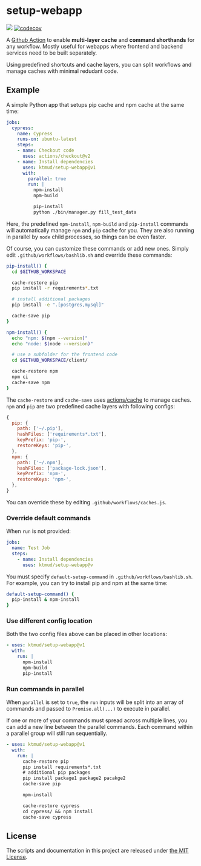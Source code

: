 # setup-webapp

[![](https://github.com/ktmud/setup-webapp/workflows/Tests/badge.svg)](https://github.com/ktmud/setup-webapp/actions?query=workflow%3ATests) [![codecov](https://codecov.io/gh/ktmud/setup-webapp/branch/master/graph/badge.svg)](https://codecov.io/gh/ktmud/setup-webapp)


A [Github Action](https://help.github.com/en/actions) to enable **multi-layer cache** and **command shorthands** for any workflow. Mostly useful for webapps where frontend and backend services need to be built separately.

Using predefined shortcuts and cache layers, you can split workflows and manage caches with minimal redudant code.

## Example

A simple Python app that setups pip cache and npm cache at the same time:

```yaml
jobs:
  cypress:
    name: Cypress
    runs-on: ubuntu-latest
    steps:
    - name: Checkout code
      uses: actions/checkout@v2
    - name: Install dependencies
      uses: ktmud/setup-webapp@v1
      with:
        parallel: true
        run: |
          npm-install
          npm-build

          pip-install
          python ./bin/manager.py fill_test_data
```

Here, the predefined `npm-install`, `npm-build` and `pip-install` commands will automatically manage `npm` and `pip` cache for you. They are also running in parallel by `node` child processes, so things can be even faster.

Of course, you can customize these commands or add new ones. Simply edit `.github/workflows/bashlib.sh` and override these commands:

```bash
pip-install() {
  cd $GITHUB_WORKSPACE

  cache-restore pip
  pip install -r requirements*.txt

  # install additional packages
  pip install -e ".[postgres,mysql]"

  cache-save pip
}

npm-install() {
  echo "npm: $(npm --version)"
  echo "node: $(node --version)"

  # use a subfolder for the frontend code
  cd $GITHUB_WORKSPACE/client/

  cache-restore npm
  npm ci
  cache-save npm
}
```

The `cache-restore` and `cache-save` uses [actions/cache](https://github.com/actions/cache) to manage caches. `npm` and `pip` are two predefined cache layers with following configs:

```js
{
  pip: {
    path: ['~/.pip'],
    hashFiles: ['requirements*.txt'],
    keyPrefix: 'pip-',
    restoreKeys: 'pip-',
  },
  npm: {
    path: ['~/.npm'],
    hashFiles: ['package-lock.json'],
    keyPrefix: 'npm-',
    restoreKeys: 'npm-',
  },
}
```

You can override these by editing `.github/workflows/caches.js`.

### Override default commands

When `run` is not provided:

```yaml
jobs:
  name: Test Job
  steps:
    - name: Install dependencies
      uses: ktmud/setup-webapp@v
```

You must specify `default-setup-command` in `.github/workflows/bashlib.sh`. For example, you can try to install pip and npm at the same time:

```bash
default-setup-command() {
  pip-install & npm-install
}
```

### Use different config location

Both the two config files above can be placed in other locations:

```yaml
- uses: ktmud/setup-webapp@v1
  with:
    run: |
      npm-install
      npm-build
      pip-install
```

### Run commands in parallel

When `parallel` is set to `true`, the `run` inputs will be split into an array of commands and passed to `Promise.all(...)` to execute in parallel.

If one or more of your commands must spread across multiple lines, you can add a new line between the parallel commands. Each command within a parallel group will still run sequentially.

```yaml
- uses: ktmud/setup-webapp@v1
  with:
    run: |
      cache-restore pip
      pip install requirements*.txt
      # additional pip packages
      pip install package1 package2 pacakge2
      cache-save pip

      npm-install

      cache-restore cypress
      cd cypress/ && npm install
      cache-save cypress
```

## License

The scripts and documentation in this project are released under [the MIT License](LICENSE).
